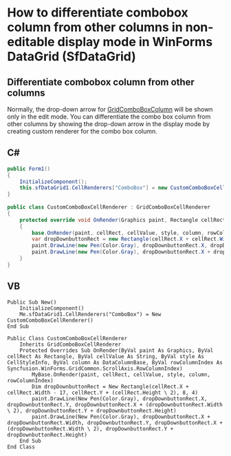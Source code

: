 # How to differentiate combobox column from other columns in non-editable display mode in WinForms DataGrid (SfDataGrid) 

## Differentiate combobox column from other columns

Normally, the drop-down arrow for [GridComboBoxColumn](https://help.syncfusion.com/cr/wpf/Syncfusion.UI.Xaml.Grid.GridComboBoxColumn.html) will be shown only in the edit mode. You can differentiate the combo box column from other columns by showing the drop-down arrow in the display mode by creating custom renderer for the combo box column.

## C#

```C#
public Form1()
{
    InitializeComponent();
    this.sfDataGrid1.CellRenderers["ComboBox"] = new CustomComboBoxCellRenderer();
}
 
public class CustomComboBoxCellRenderer : GridComboBoxCellRenderer
{
    protected override void OnRender(Graphics paint, Rectangle cellRect, string cellValue, CellStyleInfo style, DataColumnBase column, Syncfusion.WinForms.GridCommon.ScrollAxis.RowColumnIndex rowColumnIndex)
    {
        base.OnRender(paint, cellRect, cellValue, style, column, rowColumnIndex);
        var dropDownbuttonRect = new Rectangle(cellRect.X + cellRect.Width - 17, cellRect.Y + (cellRect.Height / 2), 8, 4);
        paint.DrawLine(new Pen(Color.Gray), dropDownbuttonRect.X, dropDownbuttonRect.Y, dropDownbuttonRect.X + (dropDownbuttonRect.Width / 2), dropDownbuttonRect.Y + dropDownbuttonRect.Height);
        paint.DrawLine(new Pen(Color.Gray), dropDownbuttonRect.X + dropDownbuttonRect.Width, dropDownbuttonRect.Y, dropDownbuttonRect.X + (dropDownbuttonRect.Width / 2), dropDownbuttonRect.Y + dropDownbuttonRect.Height);
    }
}
```

## VB

```VB
Public Sub New()
    InitializeComponent()
    Me.sfDataGrid1.CellRenderers("ComboBox") = New CustomComboBoxCellRenderer()
End Sub
 
Public Class CustomComboBoxCellRenderer
    Inherits GridComboBoxCellRenderer
    Protected Overrides Sub OnRender(ByVal paint As Graphics, ByVal cellRect As Rectangle, ByVal cellValue As String, ByVal style As CellStyleInfo, ByVal column As DataColumnBase, ByVal rowColumnIndex As Syncfusion.WinForms.GridCommon.ScrollAxis.RowColumnIndex)
        MyBase.OnRender(paint, cellRect, cellValue, style, column, rowColumnIndex)
        Dim dropDownbuttonRect = New Rectangle(cellRect.X + cellRect.Width - 17, cellRect.Y + (cellRect.Height \ 2), 8, 4)
        paint.DrawLine(New Pen(Color.Gray), dropDownbuttonRect.X, dropDownbuttonRect.Y, dropDownbuttonRect.X + (dropDownbuttonRect.Width \ 2), dropDownbuttonRect.Y + dropDownbuttonRect.Height)
        paint.DrawLine(New Pen(Color.Gray), dropDownbuttonRect.X + dropDownbuttonRect.Width, dropDownbuttonRect.Y, dropDownbuttonRect.X + (dropDownbuttonRect.Width \ 2), dropDownbuttonRect.Y + dropDownbuttonRect.Height)
    End Sub
End Class
```
